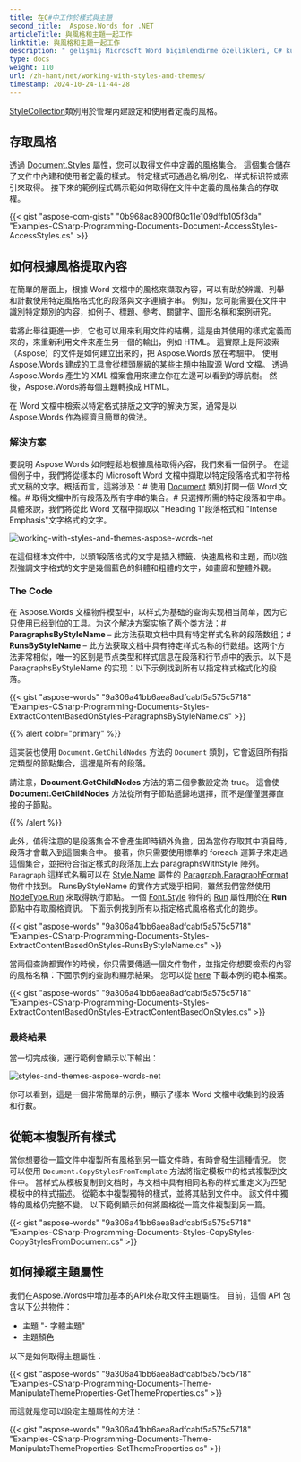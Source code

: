 ```yaml
---
title: 在C#中工作於樣式與主題
second_title:  Aspose.Words for .NET
articleTitle: 與風格和主題一起工作
linktitle: 與風格和主題一起工作
description: " gelişmiş Microsoft Word biçimlendirme özellikleri, C# kullanarak stiller ve temalarla çalışmak."
type: docs
weight: 110
url: /zh-hant/net/working-with-styles-and-themes/
timestamp: 2024-10-24-11-44-28
---
```


[StyleCollection](https://reference.aspose.com/words/net/aspose.words/stylecollection/)類別用於管理內建設定和使用者定義的風格。

## 存取風格

透過 [Document.Styles](https://reference.aspose.com/words/net/aspose.words/documentbase/styles/) 屬性，您可以取得文件中定義的風格集合。 這個集合儲存了文件中內建和使用者定義的樣式。 特定樣式可通過名稱/別名、样式标识符或索引來取得。 接下來的範例程式碼示範如何取得在文件中定義的風格集合的存取權。

{{< gist "aspose-com-gists" "0b968ac8900f80c11e109dffb105f3da" "Examples-CSharp-Programming-Documents-Document-AccessStyles-AccessStyles.cs" >}}

## 如何根據風格提取內容

在簡單的層面上，根據 Word 文檔中的風格來擷取內容，可以有助於辨識、列舉和計數使用特定風格格式化的段落與文字連續字串。 例如，您可能需要在文件中識別特定類別的内容，如例子、標題、參考、關鍵字、圖形名稱和案例研究。

若將此舉往更進一步，它也可以用來利用文件的結構，這是由其使用的樣式定義而來的，來重新利用文件來產生另一個的輸出，例如 HTML。 這實際上是阿波索（Aspose）的文件是如何建立出來的，把 Aspose.Words 放在考驗中。 使用 Aspose.Words 建成的工具會從標頭層級的某些主題中抽取源 Word 文檔。 透過 Aspose.Words 產生的 XML 檔案會用來建立你在左邊可以看到的導航樹。 然後，Aspose.Words將每個主題轉換成 HTML。

在 Word 文檔中檢索以特定格式排版之文字的解決方案，通常是以 Aspose.Words 作為經濟且簡單的做法。

### 解決方案

要說明 Aspose.Words 如何輕鬆地根據風格取得內容，我們來看一個例子。 在這個例子中，我們將從樣本的 Microsoft Word 文檔中擷取以特定段落格式和字符格式文稿的文字。概括而言，這將涉及：# 使用 [Document](https://reference.aspose.com/words/net/aspose.words/document/) 類別打開一個 Word 文檔。# 取得文檔中所有段落及所有字串的集合。# 只選擇所需的特定段落和字串。 具體來說，我們將從此 Word 文檔中擷取以 "Heading 1"段落格式和 "Intense Emphasis"文字格式的文字。

![working-with-styles-and-themes-aspose-words-net](working-with-styles-and-themes-1.png)


在這個樣本文件中，以頭1段落格式的文字是插入標籤、快速風格和主題，而以強烈強調文字格式的文字是幾個藍色的斜體和粗體的文字，如畫廊和整體外觀。

### The Code

在 Aspose.Words 文檔物件模型中，以样式为基础的查询实现相当简单，因为它只使用已经到位的工具。为这个解决方案实施了两个类方法：# **ParagraphsByStyleName** – 此方法获取文档中具有特定样式名称的段落数组；# **RunsByStyleName** – 此方法获取文档中具有特定样式名称的行数组。这两个方法非常相似，唯一的区别是节点类型和样式信息在段落和行节点中的表示。以下是 ParagraphsByStyleName 的实现：以下示例找到所有以指定样式格式化的段落。

{{< gist "aspose-words" "9a306a41bb6aea8adfcabf5a575c5718" "Examples-CSharp-Programming-Documents-Styles-ExtractContentBasedOnStyles-ParagraphsByStyleName.cs" >}}

{{% alert color="primary" %}}

這実装也使用 `Document.GetChildNodes` 方法的 `Document` 類別，它會返回所有指定類型的節點集合，這裡是所有的段落。

請注意，**Document.GetChildNodes** 方法的第二個參數設定為 true。 這會使 **Document.GetChildNodes** 方法從所有子節點遞歸地選擇，而不是僅僅選擇直接的子節點。

{{% /alert %}}

此外，值得注意的是段落集合不會產生即時額外負擔，因為當你存取其中項目時，段落才會載入到這個集合中。 接著，你只需要使用標準的 foreach 運算子來走過這個集合，並把符合指定樣式的段落加上去 paragraphsWithStyle 陣列。 `Paragraph` 這样式名稱可以在 [Style.Name](https://reference.aspose.com/words/net/aspose.words/style/name/) 屬性的 [Paragraph.ParagraphFormat](https://reference.aspose.com/words/net/aspose.words/paragraph/paragraphformat/) 物件中找到。 RunsByStyleName 的實作方式幾乎相同，雖然我們當然使用 [NodeType.Run](https://reference.aspose.com/words/net/aspose.words/nodetype/) 來取得執行節點。 一個 [Font.Style](https://reference.aspose.com/words/net/aspose.words/font/style/) 物件的 [Run](https://reference.aspose.com/words/net/aspose.words/run/) 屬性用於在 **Run** 節點中存取風格資訊。 下面示例找到所有以指定格式風格格式化的跑步。

{{< gist "aspose-words" "9a306a41bb6aea8adfcabf5a575c5718" "Examples-CSharp-Programming-Documents-Styles-ExtractContentBasedOnStyles-RunsByStyleName.cs" >}}


當兩個查詢都實作的時候，你只需要傳遞一個文件物件，並指定你想要檢索的內容的風格名稱：下面示例的查詢和顯示結果。 您可以從 [here](https://github.com/aspose-words/Aspose.Words-for-.NET/blob/master/Examples/Data/Styles.docx) 下載本例的範本檔案。

{{< gist "aspose-words" "9a306a41bb6aea8adfcabf5a575c5718" "Examples-CSharp-Programming-Documents-Styles-ExtractContentBasedOnStyles-ExtractContentBasedOnStyles.cs" >}}

### 最終結果

當一切完成後，運行範例會顯示以下輸出：

![styles-and-themes-aspose-words-net](working-with-styles-and-themes-2.png)


你可以看到，這是一個非常簡單的示例，顯示了樣本 Word 文檔中收集到的段落和行數。

## 從範本複製所有樣式

當你想要從一篇文件中複製所有風格到另一篇文件時，有時會發生這種情況。 您可以使用 `Document.CopyStylesFromTemplate` 方法將指定模板中的格式複製到文件中。 當样式从模板复制到文档时，与文档中具有相同名称的样式重定义为匹配模板中的样式描述。 從範本中複製獨特的樣式，並將其貼到文件中。 該文件中獨特的風格仍完整不變。 以下範例顯示如何將風格從一篇文件複製到另一篇。

{{< gist "aspose-words" "9a306a41bb6aea8adfcabf5a575c5718" "Examples-CSharp-Programming-Documents-Styles-CopyStyles-CopyStylesFromDocument.cs" >}}

## 如何操縱主題屬性

我們在Aspose.Words中增加基本的API來存取文件主題屬性。 目前，這個 API 包含以下公共物件：

- 主題
"- 字體主題"
- 主題顏色

以下是如何取得主題屬性：

{{< gist "aspose-words" "9a306a41bb6aea8adfcabf5a575c5718" "Examples-CSharp-Programming-Documents-Theme-ManipulateThemeProperties-GetThemeProperties.cs" >}}

而這就是您可以設定主題屬性的方法：

{{< gist "aspose-words" "9a306a41bb6aea8adfcabf5a575c5718" "Examples-CSharp-Programming-Documents-Theme-ManipulateThemeProperties-SetThemeProperties.cs" >}}
